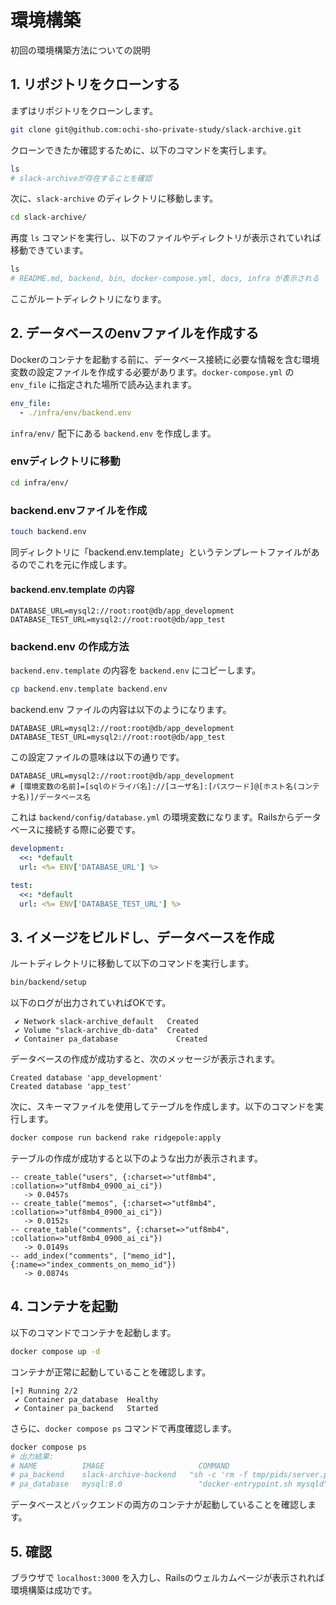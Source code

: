 # 環境構築
初回の環境構築方法についての説明

## 1. リポジトリをクローンする
まずはリポジトリをクローンします。

```bash
git clone git@github.com:ochi-sho-private-study/slack-archive.git
```

クローンできたか確認するために、以下のコマンドを実行します。

```bash
ls
# slack-archiveが存在することを確認
```

次に、`slack-archive` のディレクトリに移動します。

```bash
cd slack-archive/
```

再度 `ls` コマンドを実行し、以下のファイルやディレクトリが表示されていれば移動できています。

```bash
ls
# README.md, backend, bin, docker-compose.yml, docs, infra が表示される
```

ここがルートディレクトリになります。

## 2. データベースのenvファイルを作成する

Dockerのコンテナを起動する前に、データベース接続に必要な情報を含む環境変数の設定ファイルを作成する必要があります。`docker-compose.yml` の `env_file` に指定された場所で読み込まれます。

```yaml
env_file:
  - ./infra/env/backend.env
```

`infra/env/` 配下にある `backend.env` を作成します。

### envディレクトリに移動

```bash
cd infra/env/
```

### backend.envファイルを作成

```bash
touch backend.env
```

同ディレクトリに「backend.env.template」というテンプレートファイルがあるのでこれを元に作成します。

#### backend.env.template の内容

```plaintext
DATABASE_URL=mysql2://root:root@db/app_development
DATABASE_TEST_URL=mysql2://root:root@db/app_test
```

### backend.env の作成方法

`backend.env.template` の内容を `backend.env` にコピーします。

```bash
cp backend.env.template backend.env
```

backend.env ファイルの内容は以下のようになります。

```plaintext
DATABASE_URL=mysql2://root:root@db/app_development
DATABASE_TEST_URL=mysql2://root:root@db/app_test
```

この設定ファイルの意味は以下の通りです。

```plaintext
DATABASE_URL=mysql2://root:root@db/app_development
# [環境変数の名前]=[sqlのドライバ名]://[ユーザ名]:[パスワード]@[ホスト名(コンテナ名)]/データベース名
```

これは `backend/config/database.yml` の環境変数になります。Railsからデータベースに接続する際に必要です。

```yaml
development:
  <<: *default
  url: <%= ENV['DATABASE_URL'] %>

test:
  <<: *default
  url: <%= ENV['DATABASE_TEST_URL'] %>
```

## 3. イメージをビルドし、データベースを作成

ルートディレクトリに移動して以下のコマンドを実行します。

```bash
bin/backend/setup
```

以下のログが出力されていればOKです。

```plaintext
 ✔ Network slack-archive_default   Created
 ✔ Volume "slack-archive_db-data"  Created
 ✔ Container pa_database             Created
```

データベースの作成が成功すると、次のメッセージが表示されます。

```plaintext
Created database 'app_development'
Created database 'app_test'
```

次に、スキーマファイルを使用してテーブルを作成します。以下のコマンドを実行します。

```bash
docker compose run backend rake ridgepole:apply
```
テーブルの作成が成功すると以下のような出力が表示されます。

```plaintext
-- create_table("users", {:charset=>"utf8mb4", :collation=>"utf8mb4_0900_ai_ci"})
   -> 0.0457s
-- create_table("memos", {:charset=>"utf8mb4", :collation=>"utf8mb4_0900_ai_ci"})
   -> 0.0152s
-- create_table("comments", {:charset=>"utf8mb4", :collation=>"utf8mb4_0900_ai_ci"})
   -> 0.0149s
-- add_index("comments", ["memo_id"], {:name=>"index_comments_on_memo_id"})
   -> 0.0874s
```

## 4. コンテナを起動

以下のコマンドでコンテナを起動します。

```bash
docker compose up -d
```

コンテナが正常に起動していることを確認します。

```plaintext
[+] Running 2/2
 ✔ Container pa_database  Healthy
 ✔ Container pa_backend   Started
```

さらに、`docker compose ps` コマンドで再度確認します。

```bash
docker compose ps
# 出力結果:
# NAME          IMAGE                     COMMAND                                               SERVICE   CREATED          STATUS                   PORTS
# pa_backend    slack-archive-backend   "sh -c 'rm -f tmp/pids/server.pid && bundle exec …"   backend   26 seconds ago   Up 25 seconds            0.0.0.0:3000->3000/tcp
# pa_database   mysql:8.0                 "docker-entrypoint.sh mysqld"                         db        6 minutes ago    Up 6 minutes (healthy)   0.0.0.0:3306->3306/tcp, 33060/tcp
```

データベースとバックエンドの両方のコンテナが起動していることを確認します。

## 5. 確認

ブラウザで `localhost:3000` を入力し、Railsのウェルカムページが表示されれば環境構築は成功です。
